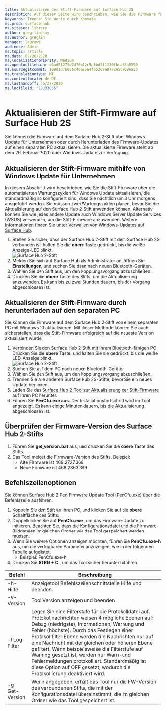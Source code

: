 ```yaml
---
title: Aktualisieren der Stift-Firmware auf Surface Hub 2S
description: Auf dieser Seite wird beschrieben, wie Sie die Firmware für den Surface Hub 2-Stift aktualisieren.
keywords: Trennen Sie Werte durch Kommata
ms.prod: surface-hub
ms.sitesec: library
author: greg-lindsay
ms.author: greglin
manager: laurawi
audience: Admin
ms.topic: article
ms.date: 02/26/2020
ms.localizationpriority: Medium
ms.openlocfilehash: c0ad8f275d2476e42c9a5bd3f1130fbca85a5599
ms.sourcegitcommit: 109d1d7608ac4667564fa5369e8722e569b8ea36
ms.translationtype: MT
ms.contentlocale: de-DE
ms.lasthandoff: 06/27/2020
ms.locfileid: "10833055"
---
```

# Aktualisieren der Stift-Firmware auf Surface Hub 2S

Sie können die Firmware auf dem Surface Hub 2-Stift über Windows Update für Unternehmen oder durch Herunterladen des Firmware-Updates auf einen separaten PC aktualisieren. Die aktualisierte Firmware steht ab dem 26. Februar 2020 über Windows Update zur Verfügung. 

## Aktualisieren der Stift-Firmware mithilfe von Windows Update für Unternehmen

In diesem Abschnitt wird beschrieben, wie Sie die Stift-Firmware über die automatisierten Wartungszyklen für Windows Update aktualisieren, die standardmäßig so konfiguriert sind, dass Sie nächtlich um 3 Uhr morgens ausgeführt werden. Sie müssen zwei Wartungszyklen planen, bevor Sie die Aktualisierung auf den Surface Hub 2-Stift anwenden können. Alternativ können Sie wie jedes andere Update auch Windows Server Update Services (WSUS) verwenden, um die Stift-Firmware anzuwenden. Weitere Informationen finden Sie unter [Verwalten von Windows-Updates auf Surface Hub](manage-windows-updates-for-surface-hub.md).

1. Stellen Sie sicher, dass der Surface Hub 2-Stift mit dem Surface Hub 2S verbunden ist: halten Sie die **obere** Taste gedrückt, bis die weiße Anzeige-LED blinkt. <br>
![Surface Hub 2-Stift](images/sh2-pen-1.png) <br>
2. Melden Sie sich auf Surface Hub als Administrator an, öffnen Sie **Einstellungen**, und suchen Sie dann nach neuen Bluetooth-Geräten.
3. Wählen Sie den Stift aus, um den Kopplungsvorgang abzuschließen.
4. Drücken Sie die **obere** Taste des Stifts, um die Aktualisierung anzuwenden. Es kann bis zu zwei Stunden dauern, bis der Vorgang abgeschlossen ist.

## Aktualisieren der Stift-Firmware durch herunterladen auf den separaten PC

Sie können die Firmware auf dem Surface Hub 2-Stift von einem separaten PC mit Windows 10 aktualisieren. Mit dieser Methode können Sie auch sicherstellen, dass die Stift-Firmware erfolgreich auf die neueste Version aktualisiert wurde.

1. Verbinden Sie den Surface Hub 2-Stift mit Ihrem Bluetooth-fähigen PC: Drücken Sie die **obere** Taste, und halten Sie sie gedrückt, bis die weiße LED-Anzeige blinkt. <br>
![Surface Hub 2-Stift](images/sh2-pen-1.png) <br>
2. Suchen Sie auf dem PC nach neuen Bluetooth-Geräten.
3. Wählen Sie den Stift aus, um den Kopplungsvorgang abzuschließen.
4. Trennen Sie alle anderen Surface Hub 2S-Stifte, bevor Sie ein neues Update beginnen.
3. Laden Sie das [Surface Hub 2-Tool zur Aktualisierung der Stift-Firmware](https://download.microsoft.com/download/8/3/F/83FD5089-D14E-42E3-AF7C-6FC36F80D347/Pen_Firmware_Tool.zip) auf Ihren PC herunter.
4. Führen Sie **PenCfu.exe aus.** Der Installationsfortschritt wird im Tool angezeigt. Es kann einige Minuten dauern, bis die Aktualisierung abgeschlossen ist. 


## Überprüfen der Firmware-Version des Surface Hub 2-Stifts

1. Führen Sie **get_version.bat** aus, und drücken Sie die **obere** Taste des Stifts.
2. Das Tool meldet die Firmware-Version des Stifts. Beispiel:
    - Alte Firmware ist 468.2727.368
    - Neue Firmware ist 468.2863.369

## Befehlszeilenoptionen

Sie können Surface Hub 2 Pen Firmware Update Tool (PenCfu.exe) über die Befehlszeile ausführen.

1. Koppeln Sie den Stift an Ihren PC, und klicken Sie auf die **obere** Schaltfläche des Stifts.
2. Doppelklicken Sie auf **PenCfu.exe** , um das Firmware-Update zu initiieren. Beachten Sie, dass die Konfigurationsdatei und die Firmware-Bilddateien im gleichen Ordner wie das Tool gespeichert werden müssen.
3. Wenn Sie weitere Optionen anzeigen möchten, führen Sie **PenCfu.exe-h** aus, um die verfügbaren Parameter anzuzeigen, wie in der folgenden Tabelle aufgelistet.  
    - Beispiel: PenCfu.exe-h
4. Drücken Sie **STRG + C** , um das Tool sicher herunterzufahren.

 

| **Befehl**    | **Beschreibung**                                                                                                                                                                                                                                                                                                                                                                                |
| -------------- | ---------------------------------------------------------------------------------------------------------------------------------------------------------------------------------------------------------------------------------------------------------------------------------------------------------------------------------------------------------------------------------------------- |
| -h-Hilfe        | Anzeigetool Befehlszeilenschnittstelle Hilfe und beenden.                                                                                                                                                                                                                                                                                                                                             |
| -v-Version     | Tool Version anzeigen und beenden                                                                                                                                                                                                                                                                                                                                                                 |
| -l Log-Filter  | Legen Sie eine Filterstufe für die Protokolldatei auf. Protokollnachrichten weisen 4 mögliche Ebenen auf: Debug (niedrigste), Informationen, Warnung und Fehler (höchste). Durch das Festlegen einer Protokollfilter Ebene werden die Nachrichten nur auf eine Nachricht mit der gleichen oder höheren Ebene gefiltert. Wenn beispielsweise die Filterstufe auf Warning gesetzt ist, werden nur Warn-und Fehlermeldungen protokolliert. Standardmäßig ist diese Option auf OFF gesetzt, wodurch die Protokollierung deaktiviert wird. |
| -g Get-Version | Wenn angegeben, erhält das Tool nur die FW-Version des verbundenen Stifts, die mit der Konfigurationsdatei übereinstimmt, die im gleichen Ordner wie das Tool gespeichert ist.                                                                                                                                                                                                                                    
